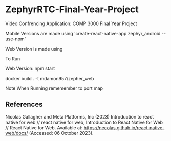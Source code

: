 # ZephyrRTC-Final-Year-Project
Video Confrencing Application: COMP 3000 Final Year Project

Mobile Versions are made using 'create-react-native-app zephyr_android --use-npm'

Web Version is made using

To Run

Web Version: npm start


docker build . -t mdamon957/zepher_web

Note When Running rememember to port map


## References

Nicolas Gallagher and Meta Platforms, Inc (2023) Introduction to react native for web // react native for web, Introduction to React Native for Web // React Native for Web. Available at: https://necolas.github.io/react-native-web/docs/ (Accessed: 06 October 2023). 
